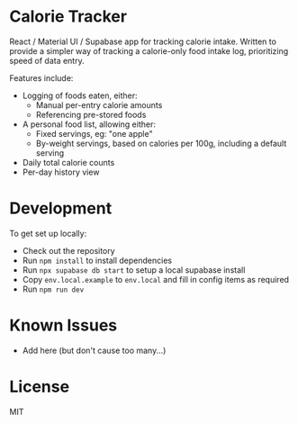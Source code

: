 # Calorie Tracker

React / Material UI / Supabase app for tracking calorie intake. Written to provide a simpler way of tracking a calorie-only food intake log, prioritizing speed of data entry.

Features include:

* Logging of foods eaten, either:
  - Manual per-entry calorie amounts
  - Referencing pre-stored foods
* A personal food list, allowing either:
  - Fixed servings, eg: "one apple"
  - By-weight servings, based on calories per 100g, including a default serving
* Daily total calorie counts
* Per-day history view

# Development

To get set up locally:

* Check out the repository
* Run `npm install` to install dependencies
* Run `npx supabase db start` to setup a local supabase install
* Copy `env.local.example` to `env.local` and fill in config items as required
* Run `npm run dev`

# Known Issues

- Add here (but don't cause too many...)

# License

MIT

